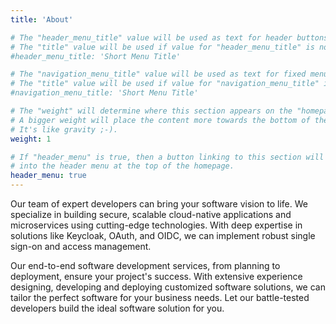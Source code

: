 ```yaml
---
title: 'About'

# The "header_menu_title" value will be used as text for header buttons.
# The "title" value will be used if value for "header_menu_title" is not provided.
#header_menu_title: 'Short Menu Title'

# The "navigation_menu_title" value will be used as text for fixed menu items.
# The "title" value will be used if value for "navigation_menu_title" is not provided.
#navigation_menu_title: 'Short Menu Title'

# The "weight" will determine where this section appears on the "homepage".
# A bigger weight will place the content more towards the bottom of the page.
# It's like gravity ;-).
weight: 1

# If "header_menu" is true, then a button linking to this section will be placed
# into the header menu at the top of the homepage.
header_menu: true
---
```


Our team of expert developers can bring your software vision to life. We specialize in building secure, scalable cloud-native applications and microservices using cutting-edge technologies. With deep expertise in solutions like Keycloak, OAuth, and OIDC, we can implement robust single sign-on and access management.

Our end-to-end software development services, from planning to deployment, ensure your project's success. With extensive experience designing, developing and deploying customized software solutions, we can tailor the perfect software for your business needs. Let our battle-tested developers build the ideal software solution for you.